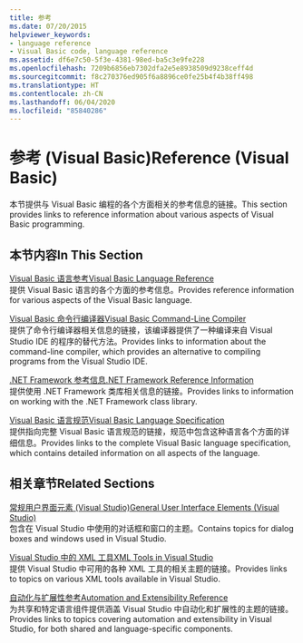 ```yaml
---
title: 参考
ms.date: 07/20/2015
helpviewer_keywords:
- language reference
- Visual Basic code, language reference
ms.assetid: df6e7c50-5f3e-4381-98ed-ba5c3e9fe228
ms.openlocfilehash: 7209b6856eb7302dfa2e5e8938509d9238ceff4d
ms.sourcegitcommit: f8c270376ed905f6a8896ce0fe25b4f4b38ff498
ms.translationtype: HT
ms.contentlocale: zh-CN
ms.lasthandoff: 06/04/2020
ms.locfileid: "85840286"
---
```

# <a name="reference-visual-basic"></a><span data-ttu-id="41eda-102">参考 (Visual Basic)</span><span class="sxs-lookup"><span data-stu-id="41eda-102">Reference (Visual Basic)</span></span>
<span data-ttu-id="41eda-103">本节提供与 Visual Basic 编程的各个方面相关的参考信息的链接。</span><span class="sxs-lookup"><span data-stu-id="41eda-103">This section provides links to reference information about various aspects of Visual Basic programming.</span></span>  
  
## <a name="in-this-section"></a><span data-ttu-id="41eda-104">本节内容</span><span class="sxs-lookup"><span data-stu-id="41eda-104">In This Section</span></span>  
 [<span data-ttu-id="41eda-105">Visual Basic 语言参考</span><span class="sxs-lookup"><span data-stu-id="41eda-105">Visual Basic Language Reference</span></span>](../language-reference/index.md)  
 <span data-ttu-id="41eda-106">提供 Visual Basic 语言的各个方面的参考信息。</span><span class="sxs-lookup"><span data-stu-id="41eda-106">Provides reference information for various aspects of the Visual Basic language.</span></span>  
  
 [<span data-ttu-id="41eda-107">Visual Basic 命令行编译器</span><span class="sxs-lookup"><span data-stu-id="41eda-107">Visual Basic Command-Line Compiler</span></span>](command-line-compiler/index.md)  
 <span data-ttu-id="41eda-108">提供了命令行编译器相关信息的链接，该编译器提供了一种编译来自 Visual Studio IDE 的程序的替代方法。</span><span class="sxs-lookup"><span data-stu-id="41eda-108">Provides links to information about the command-line compiler, which provides an alternative to compiling programs from the Visual Studio IDE.</span></span>  
  
 [<span data-ttu-id="41eda-109">.NET Framework 参考信息</span><span class="sxs-lookup"><span data-stu-id="41eda-109">.NET Framework Reference Information</span></span>](net-framework-reference-information.md)  
 <span data-ttu-id="41eda-110">提供使用 .NET Framework 类库相关信息的链接。</span><span class="sxs-lookup"><span data-stu-id="41eda-110">Provides links to information on working with the .NET Framework class library.</span></span>  
  
 [<span data-ttu-id="41eda-111">Visual Basic 语言规范</span><span class="sxs-lookup"><span data-stu-id="41eda-111">Visual Basic Language Specification</span></span>](language-specification/index.md)  
 <span data-ttu-id="41eda-112">提供指向完整 Visual Basic 语言规范的链接，规范中包含这种语言各个方面的详细信息。</span><span class="sxs-lookup"><span data-stu-id="41eda-112">Provides links to the complete Visual Basic language specification, which contains detailed information on all aspects of the language.</span></span>  
  
## <a name="related-sections"></a><span data-ttu-id="41eda-113">相关章节</span><span class="sxs-lookup"><span data-stu-id="41eda-113">Related Sections</span></span>  
 [<span data-ttu-id="41eda-114">常规用户界面元素 (Visual Studio)</span><span class="sxs-lookup"><span data-stu-id="41eda-114">General User Interface Elements (Visual Studio)</span></span>](/visualstudio/ide/reference/general-user-interface-elements-visual-studio)  
 <span data-ttu-id="41eda-115">包含在 Visual Studio 中使用的对话框和窗口的主题。</span><span class="sxs-lookup"><span data-stu-id="41eda-115">Contains topics for dialog boxes and windows used in Visual Studio.</span></span>  
  
 [<span data-ttu-id="41eda-116">Visual Studio 中的 XML 工具</span><span class="sxs-lookup"><span data-stu-id="41eda-116">XML Tools in Visual Studio</span></span>](/visualstudio/xml-tools/xml-tools-in-visual-studio)  
 <span data-ttu-id="41eda-117">提供 Visual Studio 中可用的各种 XML 工具的相关主题的链接。</span><span class="sxs-lookup"><span data-stu-id="41eda-117">Provides links to topics on various XML tools available in Visual Studio.</span></span>  
  
 [<span data-ttu-id="41eda-118">自动化与扩展性参考</span><span class="sxs-lookup"><span data-stu-id="41eda-118">Automation and Extensibility Reference</span></span>](/visualstudio/extensibility/extensibility-in-visual-studio?view=vs-2015)  
 <span data-ttu-id="41eda-119">为共享和特定语言组件提供涵盖 Visual Studio 中自动化和扩展性的主题的链接。</span><span class="sxs-lookup"><span data-stu-id="41eda-119">Provides links to topics covering automation and extensibility in Visual Studio, for both shared and language-specific components.</span></span>

